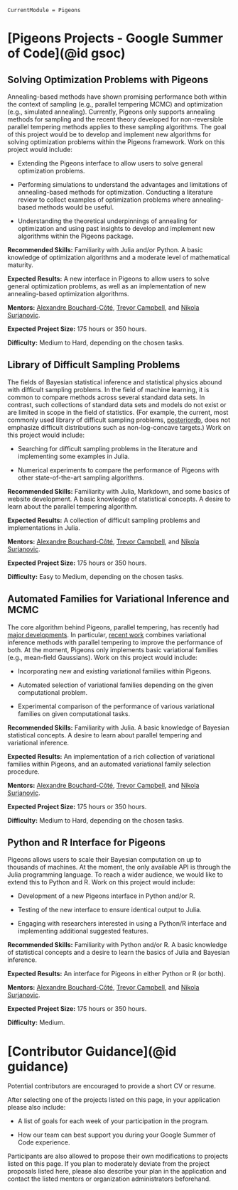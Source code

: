 ```@meta
CurrentModule = Pigeons
```
# [Pigeons Projects - Google Summer of Code](@id gsoc)


## Solving Optimization Problems with Pigeons 

Annealing-based methods have shown promising performance both within the context 
of sampling (e.g., parallel tempering MCMC) and optimization (e.g., simulated annealing). 
Currently, Pigeons only supports annealing methods for sampling and the recent theory 
developed for non-reversible parallel tempering methods applies to these sampling algorithms.
The goal of this project would be to develop and implement new algorithms 
for solving optimization problems within the Pigeons framework.
Work on this project would include: 

- Extending the Pigeons interface to allow users to solve general optimization problems.

- Performing simulations to understand the advantages and limitations of annealing-based methods for optimization. Conducting a literature review to collect examples of optimization problems where annealing-based methods would be useful.

- Understanding the theoretical underpinnings of annealing for optimization and using past insights to develop and implement new algorithms within the Pigeons package. 

**Recommended Skills:** Familiarity with Julia and/or Python. 
A basic knowledge of optimization algorithms and a moderate level of mathematical maturity. 

**Expected Results:** A new interface in Pigeons to allow users to solve general optimization problems, 
as well as an implementation of new annealing-based optimization algorithms. 

**Mentors:** [Alexandre Bouchard-Côté](https://github.com/alexandrebouchard), 
[Trevor Campbell](https://github.com/trevorcampbell/), and 
[Nikola Surjanovic](https://github.com/nikola-sur).

**Expected Project Size:** 175 hours or 350 hours. 

**Difficulty:** Medium to Hard, depending on the chosen tasks.



## Library of Difficult Sampling Problems 

The fields of Bayesian statistical inference and statistical physics abound with 
difficult sampling problems. In the field of machine learning, it is common to compare 
methods across several standard data sets. 
In contrast, such collections of standard data sets and models do not exist or 
are limited in scope in the field of statistics.
(For example, the current, most commonly used library of difficult sampling problems, 
[posteriordb](https://github.com/stan-dev/posteriordb), does not emphasize 
difficult distributions such as non-log-concave targets.) Work on this project would include:

- Searching for difficult sampling problems in the literature and implementing some examples in Julia.

- Numerical experiments to compare the performance of Pigeons with other state-of-the-art sampling algorithms.

**Recommended Skills:** Familiarity with Julia, Markdown, and some basics of website development. 
A basic knowledge of statistical concepts. A desire to learn about the parallel tempering algorithm.

**Expected Results:** A collection of difficult sampling problems and implementations in Julia. 

**Mentors:** [Alexandre Bouchard-Côté](https://github.com/alexandrebouchard), 
[Trevor Campbell](https://github.com/trevorcampbell/), and 
[Nikola Surjanovic](https://github.com/nikola-sur).

**Expected Project Size:** 175 hours or 350 hours. 

**Difficulty:** Easy to Medium, depending on the chosen tasks.



## Automated Families for Variational Inference and MCMC 

The core algorithm behind Pigeons, parallel tempering, has recently had [major developments](https://arxiv.org/abs/1905.02939). 
In particular, [recent work](https://arxiv.org/abs/2206.00080) combines variational inference methods with 
parallel tempering to improve the performance of both. 
At the moment, Pigeons only implements basic variational families (e.g., mean-field Gaussians). 
Work on this project would include:

- Incorporating new and existing variational families within Pigeons. 

- Automated selection of variational families depending on the given computational problem. 

- Experimental comparison of the performance of various variational families on 
given computational tasks.

**Recommended Skills:** Familiarity with Julia. 
A basic knowledge of Bayesian statistical concepts. A desire to learn about parallel tempering and variational inference. 

**Expected Results:** An implementation of a rich collection of variational families within Pigeons, 
and an automated variational family selection procedure. 

**Mentors:** [Alexandre Bouchard-Côté](https://github.com/alexandrebouchard), 
[Trevor Campbell](https://github.com/trevorcampbell/), and 
[Nikola Surjanovic](https://github.com/nikola-sur).

**Expected Project Size:** 175 hours or 350 hours. 

**Difficulty:** Medium to Hard, depending on the chosen tasks.



## Python and R Interface for Pigeons

Pigeons allows users to scale their Bayesian computation on up to thousands of 
machines. At the moment, the only available API is through the Julia programming 
language. To reach a wider audience, we would like to extend this to Python and R.
Work on this project would include: 

- Development of a new Pigeons interface in Python and/or R.

- Testing of the new interface to ensure identical output to Julia.  

- Engaging with researchers interested in using a Python/R interface and implementing additional suggested features. 

**Recommended Skills:** Familiarity with Python and/or R. A basic knowledge of 
statistical concepts and a desire to learn the basics of Julia and Bayesian inference.

**Expected Results:** An interface for Pigeons in either Python or R (or both). 

**Mentors:** [Alexandre Bouchard-Côté](https://github.com/alexandrebouchard), 
[Trevor Campbell](https://github.com/trevorcampbell/), and 
[Nikola Surjanovic](https://github.com/nikola-sur).

**Expected Project Size:** 175 hours or 350 hours. 

**Difficulty:** Medium.



# [Contributor Guidance](@id guidance)

Potential contributors are encouraged to provide a short CV or resume.

After selecting one of the projects listed on this page, in your application please also include: 

- A list of goals for each week of your participation in the program. 

- How our team can best support you during your Google Summer of Code experience.  

Participants are also allowed to propose their own modifications to projects listed on this page. 
If you plan to moderately deviate from the project proposals listed here, please also 
describe your plan in the application and contact the listed mentors or organization 
administrators beforehand.